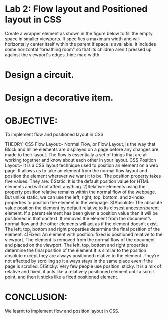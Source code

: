  # Lab 2: Flow layout and Positioned layout in CSS
Create a wrapper element as shown in the figure below to fill the empty space in smaller viewports. It specifies a maximum width and will horizontally center itself within the parent if space is available. It includes some horizontal "breathing room" so that its children aren't pressed up against the viewport's edges.
hint: max-width

 # Design a circuit.

 # Design a decorative item.

# OBJECTIVE:
To implement flow and positioned layout in CSS

THEORY:
CSS Flow Layout:- Normal Flow, or Flow Layout, is the way that Block and Inline elements are displayed on a page before any changes are made to their layout. The flow is essentially a set of things that are all working together and know about each other in your layout.
CSS Position Layout:- It is a CSS layout technique used to position an element on a web page. It allows us to take an element from the normal flow layout and position the element wherever we want it to be.
The position property takes five values. They are:
1)Static:
It is the default position value for HTML elements and will not affect anything.
2)Relative:
Elements using the property position relative remains within the normal flow of the webpage. But unlike static, we can use the left, right, top, bottom, and z-index properties to position the element in the webpage.
3)Absolute:
The absolute value position the element by default relative to its closest ancestor/parent element. If a parent element has been given a position value then it will be positioned in that context.
It removes the element from the document’s normal flow and the other elements will act as if the element doesn’t exist. The left, top, bottom and right properties determine the final position of the element.
4)Fixed:
An element with position: fixed is positioned relative to the viewport. The element is removed from the normal flow of the document and placed on the viewport. The left, top, bottom and right properties determine the final position of the element.It is similar to the position absolute except they are always positioned relative to the element. They’re not affected by scrolling so it always stays in the same place even if the page is scrolled.
5)Sticky:
Very few people use position: sticky. It is a mix of relative and fixed, it acts like a relatively positioned element until a scroll point, and then it sticks like a fixed positioned element.

# CONCLUSION:
We learnt to implement flow and position layout in CSS.